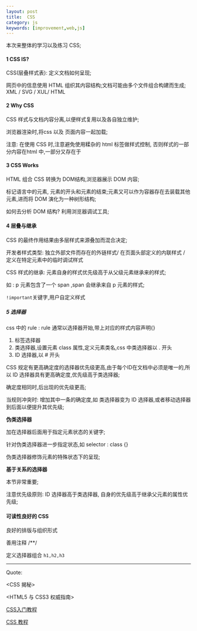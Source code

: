 ```yaml
---
layout: post
title:  CSS
category: js
keywords: [improvement,web,js]
---
```


本次来整体的学习以及练习 CSS;

#### 1 CSS IS?

CSS(层叠样式表):  定义文档如何呈现;  

网页中的信息使用 HTML 组织其内容结构;文档可能由多个文件组合构建而生成; XML / SVG / XUL/ HTML

#### 2 Why CSS

CSS 样式与文档内容分离,以便样式复用以及各自独立维护;  

浏览器渲染时,将css 以及 页面内容一起加载;

注意: 在使用 CSS 时,注意避免使用糅杂的 html 标签做样式控制, 否则样式的一部分内容在html 中,一部分又存在于

#### 3 CSS Works

HTML 组合 CSS 转换为 DOM结构,浏览器展示 DOM 内容;

标记语言中的元素, 元素的开头和元素的结束;元素又可以作为容器存在去装载其他元素,进而将 DOM 演化为一种树形结构;

如何去分析 DOM 结构? 利用浏览器调试工具;

#### 4 层叠与继承 

CSS 的最终作用结果由多层样式来源叠加而混合决定;

开发者样式类型: 独立外部文件而存在的外链样式/ 在页面头部定义的内联样式 / 定义在特定元素中的临时调试样式  

CSS 样式的继承: 元素自身的样式优先级高于从父级元素继承来的样式;  

如 : p 元素包含了一个 span  ,span 会继承来自 p 元素的样式;

`!important`关键字,用户自定义样式

##### 5 选择器 

css 中的 rule : rule 通常以选择器开始,带上对应的样式内容声明{}  

1. 标签选择器    
2. 类选择器,设置元素 class 属性,定义元素类名,css 中类选择器以 \. 开头
3. ID 选择器,以 # 开头

CSS 规定有更高确定度的选择器优先级更高,由于每个ID在文档中必须是唯一的,所以 ID 选择器具有更高确定度,优先级高于类选择器; 

确定度相同时,后出现的优先级更高; 

当规则冲突时:  增加其中一条的确定度,如 类选择器变为 ID 选择器,或者移动选择器到后面以便提升其优先级;  

**伪类选择器** 

加在选择器后面用于指定元素状态的关键字; 

针对伪类选择器进一步指定状态,如  selector : class {}

伪类选择器修饰元素的特殊状态下的呈现;   

**基于关系的选择器**  

本节非常重要;

注意优先级原则:  ID 选择器高于类选择器, 自身的优先级高于继承父元素的属性优先级;


#### 可读性良好的 CSS  

良好的排版与组织形式 

善用注释 /**/

定义选择器组合  `h1,h2,h3`  






---

Quote: 


<CSS 揭秘>

<HTML5 与 CSS3 权威指南>

[CSS入门教程](https://developer.mozilla.org/zh-CN/docs/Web/Guide/CSS/Getting_started)

[CSS 教程](http://www.runoob.com/css/css-tutorial.html)
